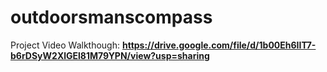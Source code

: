 # outdoorsmanscompass

Project Video Walkthough: **https://drive.google.com/file/d/1b00Eh6IIT7-b6rDSyW2XlGEl81M79YPN/view?usp=sharing**
